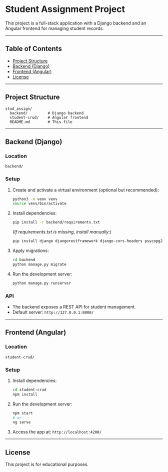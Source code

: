 # Student Assignment Project

This project is a full-stack application with a Django backend and an Angular frontend for managing student records.

---

## Table of Contents
- [Project Structure](#project-structure)
- [Backend (Django)](#backend-django)
- [Frontend (Angular)](#frontend-angular)
- [License](#license)

---

## Project Structure

```
stud_assign/
  backend/         # Django backend
  student-crud/    # Angular frontend
  README.md        # This file
```

---

## Backend (Django)

### Location
`backend/`

### Setup
1. Create and activate a virtual environment (optional but recommended):
   ```bash
   python3 -m venv venv
   source venv/bin/activate
   ```
2. Install dependencies:
   ```bash
   pip install -r backend/requirements.txt
   ```
   *(If requirements.txt is missing, install manually:)*
   ```bash
   pip install django djangorestframework django-cors-headers psycopg2-binary
   ```
3. Apply migrations:
   ```bash
   cd backend
   python manage.py migrate
   ```
4. Run the development server:
   ```bash
   python manage.py runserver
   ```

### API
- The backend exposes a REST API for student management.
- Default server: `http://127.0.0.1:8000/`

---

## Frontend (Angular)

### Location
`student-crud/`

### Setup
1. Install dependencies:
   ```bash
   cd student-crud
   npm install
   ```
2. Run the development server:
   ```bash
   npm start
   # or
   ng serve
   ```
3. Access the app at: `http://localhost:4200/`

---

## License

This project is for educational purposes. 